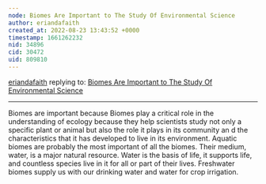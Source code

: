 ```yaml
---
node: Biomes Are Important to The Study Of Environmental Science
author: eriandafaith
created_at: 2022-08-23 13:43:52 +0000
timestamp: 1661262232
nid: 34896
cid: 30472
uid: 809810
---
```




[eriandafaith](../profile/eriandafaith) replying to: [Biomes Are Important to The Study Of Environmental Science](../notes/TheChessGym/08-23-2022/biomes-are-important-to-the-study-of-environmental-science)

----
Biomes are important because Biomes play a critical role in the understanding of ecology because they help scientists study not only a specific plant or animal but also the role it plays in its community an d the characteristics that it has developed to live in its environment. Aquatic biomes are probably the most important of all the biomes. Their medium, water, is a major natural resource. Water is the basis of life, it supports life, and countless species live in it for all or part of their lives. Freshwater biomes supply us with our drinking water and water for crop irrigation.